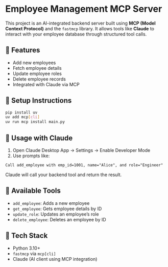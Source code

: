 # Employee Management MCP Server

This project is an AI-integrated backend server built using **MCP (Model Context Protocol)** and the `fastmcp` library. It allows tools like **Claude** to interact with your employee database through structured tool calls.

## 📌 Features
- Add new employees
- Fetch employee details
- Update employee roles
- Delete employee records
- Integrated with Claude via MCP

## 🚀 Setup Instructions

```bash
pip install uv
uv add mcp[cli]
uv run mcp install main.py
```


## 💬 Usage with Claude

1. Open Claude Desktop App → Settings → Enable Developer Mode  
2. Use prompts like:

```
Call add_employee with emp_id=1001, name="Alice", and role="Engineer"
```

Claude will call your backend tool and return the result.

## 🧰 Available Tools

- `add_employee`: Adds a new employee  
- `get_employee`: Gets employee details by ID  
- `update_role`: Updates an employee’s role  
- `delete_employee`: Deletes an employee by ID

## 🔧 Tech Stack

- Python 3.10+
- `fastmcp` via `mcp[cli]`
- Claude (AI client using MCP integration)


